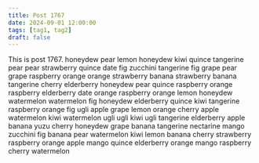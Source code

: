 ```yaml
---
title: Post 1767
date: 2024-09-01 12:00:00
tags: [tag1, tag2]
draft: false
---
```

This is post 1767.
honeydew
pear
lemon
honeydew
kiwi
quince
tangerine
pear
pear
strawberry
quince
date
fig
zucchini
tangerine
fig
grape
pear
grape
raspberry
orange
orange
strawberry
banana
strawberry
banana
tangerine
cherry
elderberry
honeydew
pear
quince
raspberry
orange
raspberry
elderberry
date
orange
raspberry
orange
lemon
honeydew
watermelon
watermelon
fig
honeydew
elderberry
quince
kiwi
tangerine
raspberry
orange
fig
ugli
apple
grape
lemon
orange
cherry
apple
watermelon
kiwi
watermelon
ugli
ugli
kiwi
ugli
tangerine
elderberry
apple
banana
yuzu
cherry
honeydew
grape
banana
tangerine
nectarine
mango
zucchini
fig
banana
pear
watermelon
kiwi
lemon
banana
cherry
strawberry
raspberry
orange
apple
mango
quince
elderberry
orange
mango
raspberry
cherry
watermelon

